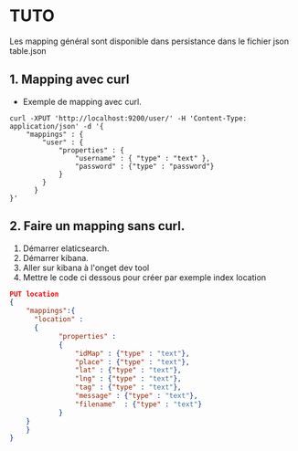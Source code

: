 # TUTO

Les mapping général sont disponible dans persistance dans le fichier json table.json

## 1. Mapping avec curl

- Exemple de mapping avec curl.

```curl
curl -XPUT 'http://localhost:9200/user/' -H 'Content-Type: application/json' -d '{
    "mappings" : {
        "user" : {
            "properties" : {
                "username" : { "type" : "text" },
                "password" : {"type" : "password"}
            }
        }
      }
}'
```

## 2. Faire un mapping sans curl.

1. Démarrer elaticsearch.
2. Démarrer kibana.
3. Aller sur kibana à l'onget dev tool
4. Mettre le code ci dessous pour créer par exemple index location
```json
PUT location
{
    "mappings":{
      "location" :
      {
            "properties" :
            {
                "idMap" : {"type" : "text"},
                "place" : {"type" : "text"},
                "lat" : {"type" : "text"},
                "lng" : {"type" : "text"},
                "tag" : {"type" : "text"},
                "message" : {"type" : "text"},
                "filename"  : {"type" : "text"}
            }
    }
    }
}
```
